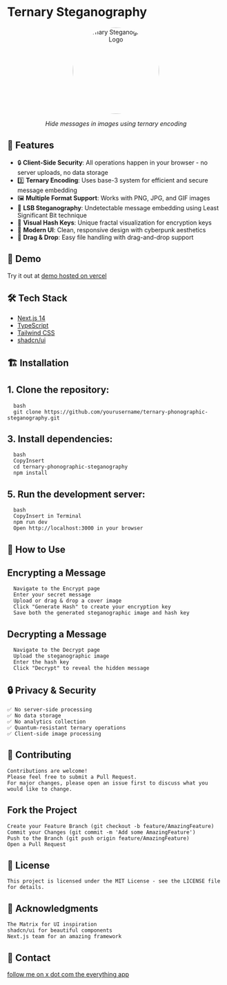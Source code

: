 # Ternary Steganography

<div align="center"><img src="https://favourable.group/wp-content/uploads/2023/08/page_loader_small_cropped.gif" alt="Ternary Steganography Logo" width="200" style="border-radius: 50%; display: block;" /><p><em>Hide messages in images using ternary encoding</em></p></div>



## 🌟 Features

- 🔒 **Client-Side Security**: All operations happen in your browser - no server uploads, no data storage
- 3️⃣ **Ternary Encoding**: Uses base-3 system for efficient and secure message embedding
- 🖼️ **Multiple Format Support**: Works with PNG, JPG, and GIF images
- 🎯 **LSB Steganography**: Undetectable message embedding using Least Significant Bit technique
- 🔑 **Visual Hash Keys**: Unique fractal visualization for encryption keys
- 🎨 **Modern UI**: Clean, responsive design with cyberpunk aesthetics
- 📱 **Drag & Drop**: Easy file handling with drag-and-drop support

## 🚀 Demo

Try it out at [demo hosted on vercel](https://ternarysteganography.vercel.app/)

## 🛠️ Tech Stack

- [Next.js 14](https://nextjs.org/)
- [TypeScript](https://www.typescriptlang.org/)
- [Tailwind CSS](https://tailwindcss.com/)
- [shadcn/ui](https://ui.shadcn.com/)

## 🏗️ Installation

## 1. Clone the repository:
      bash
      git clone https://github.com/yourusername/ternary-phonographic-steganography.git

## 3. Install dependencies:
      bash
      CopyInsert
      cd ternary-phonographic-steganography
      npm install

## 5. Run the development server:
      bash
      CopyInsert in Terminal
      npm run dev
      Open http://localhost:3000 in your browser

## 📖 How to Use

## Encrypting a Message
      Navigate to the Encrypt page
      Enter your secret message
      Upload or drag & drop a cover image
      Click "Generate Hash" to create your encryption key
      Save both the generated steganographic image and hash key

## Decrypting a Message
      Navigate to the Decrypt page
      Upload the steganographic image
      Enter the hash key
      Click "Decrypt" to reveal the hidden message


## 🔒 Privacy & Security
    ✅ No server-side processing
    ✅ No data storage
    ✅ No analytics collection
    ✅ Quantum-resistant ternary operations
    ✅ Client-side image processing


## 🤝 Contributing
    Contributions are welcome! 
    Please feel free to submit a Pull Request. 
    For major changes, please open an issue first to discuss what you would like to change.

## Fork the Project
    Create your Feature Branch (git checkout -b feature/AmazingFeature)
    Commit your Changes (git commit -m 'Add some AmazingFeature')
    Push to the Branch (git push origin feature/AmazingFeature)
    Open a Pull Request

## 📝 License
    This project is licensed under the MIT License - see the LICENSE file for details.

## 🙏 Acknowledgments
    The Matrix for UI inspiration
    shadcn/ui for beautiful components
    Next.js team for an amazing framework
## 📧 Contact
[follow me on x dot com the everything app](https://x.com/fractalfinances)
